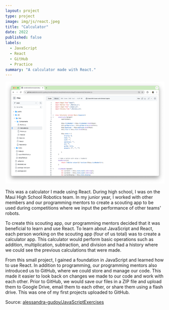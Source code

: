 ```yaml
---
layout: project
type: project
image: img/js/react.jpeg
title: "Calculator"
date: 2022
published: false
labels:
  - JavaScript
  - React
  - GitHub
  - Practice
summary: "A calculator made with React."
---
```


<img class="img-fluid" src="../img/js/js.png">

This was a calculator I made using React. During high school, I was on the Maui High School Robotics team. In my junior year, I worked with other members and our programming mentors to create a scouting app to be used during competitions where we input the performance of other teams' robots.

To create this scouting app, our programming mentors decided that it was beneficial to learn and use React. To learn about JavaScript and React, each person working on the scouting app (four of us total) was to create a calculator app. This calculator would perform basic operations such as addition, multiplication, subtraction, and division and had a history where we could see the previous calculations that were made.

From this small project, I gained a foundation in JavaScript and learned how to use React. In addition to programming, our programming mentors also introduced us to GitHub, where we could store and manage our code. This made it easier to look back on changes we made to our code and work with each other. Prior to GitHub, we would save our files in a ZIP file and upload them to Google Drive, email them to each other, or share them using a flash drive. This was one of my first projects uploaded to GitHub.

Source: <a href="https://github.com/alessandra-gudoy/JavaScriptExercises"><i class="large github icon "></i>alessandra-gudoy/JavaScriptExercises</a>
